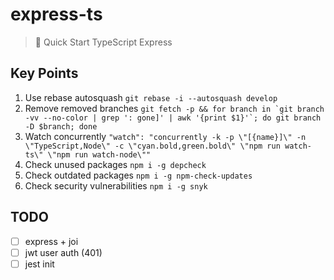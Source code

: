 # express-ts

> 🚀 Quick Start TypeScript Express

## Key Points

1. Use rebase autosquash `git rebase -i --autosquash develop`
2. Remove removed branches `` git fetch -p && for branch in `git branch -vv --no-color | grep ': gone]' | awk '{print $1}'`; do git branch -D $branch; done ``
3. Watch concurrently `"watch": "concurrently -k -p \"[{name}]\" -n \"TypeScript,Node\" -c \"cyan.bold,green.bold\" \"npm run watch-ts\" \"npm run watch-node\""`
4. Check unused packages `npm i -g depcheck`
5. Check outdated packages `npm i -g npm-check-updates`
6. Check security vulnerabilities `npm i -g snyk`

## TODO

- [ ] express + joi
- [ ] jwt user auth (401)
- [ ] jest init